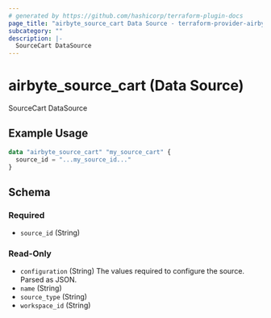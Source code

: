 ```yaml
---
# generated by https://github.com/hashicorp/terraform-plugin-docs
page_title: "airbyte_source_cart Data Source - terraform-provider-airbyte"
subcategory: ""
description: |-
  SourceCart DataSource
---
```


# airbyte_source_cart (Data Source)

SourceCart DataSource

## Example Usage

```terraform
data "airbyte_source_cart" "my_source_cart" {
  source_id = "...my_source_id..."
}
```

<!-- schema generated by tfplugindocs -->
## Schema

### Required

- `source_id` (String)

### Read-Only

- `configuration` (String) The values required to configure the source. Parsed as JSON.
- `name` (String)
- `source_type` (String)
- `workspace_id` (String)


